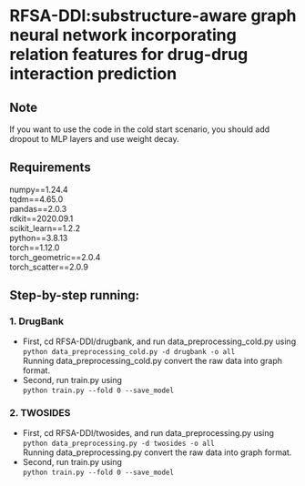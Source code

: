# RFSA-DDI:substructure-aware graph neural network incorporating relation features for drug-drug interaction prediction
## Note
If you want to use the code in the cold start scenario, you should add dropout to MLP layers and use weight decay. 

## Requirements  

numpy==1.24.4 \
tqdm==4.65.0 \
pandas==2.0.3 \
rdkit==2020.09.1 \
scikit_learn==1.2.2 \
python==3.8.13 \
torch==1.12.0 \
torch_geometric==2.0.4 \
torch_scatter==2.0.9

## Step-by-step running:  
### 1. DrugBank
- First, cd RFSA-DDI/drugbank, and run data_preprocessing_cold.py using  
  `python data_preprocessing_cold.py -d drugbank -o all`  
  Running data_preprocessing_cold.py convert the raw data into graph format. 
- Second, run train.py using \
  `python train.py --fold 0 --save_model` 
  
### 2. TWOSIDES
- First, cd RFSA-DDI/twosides, and run data_preprocessing.py using  
  `python data_preprocessing.py -d twosides -o all`   
  Running data_preprocessing.py convert the raw data into graph format.
- Second, run train.py using \
  `python train.py --fold 0 --save_model` 
